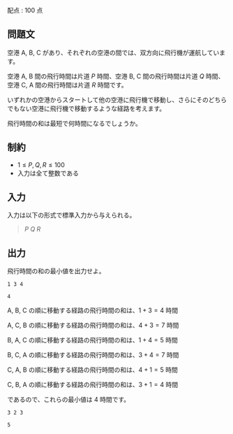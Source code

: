 配点 : $100$ 点

## 問題文

空港 A, B, C があり、それぞれの空港の間では、双方向に飛行機が運航しています。

空港 A, B 間の飛行時間は片道 $P$ 時間、空港 B, C 間の飛行時間は片道 $Q$ 時間、空港 C, A 間の飛行時間は片道 $R$ 時間です。

いずれかの空港からスタートして他の空港に飛行機で移動し、さらにそのどちらでもない空港に飛行機で移動するような経路を考えます。

飛行時間の和は最短で何時間になるでしょうか。

## 制約

- $1 \leq P,Q,R \leq 100$
- 入力は全て整数である

## 入力

入力は以下の形式で標準入力から与えられる。

> $P$ $Q$ $R$

## 出力

飛行時間の和の最小値を出力せよ。

```input1
1 3 4
```

```output1
4
```

A, B, C の順に移動する経路の飛行時間の和は、$1 + 3 = 4$ 時間

A, C, B の順に移動する経路の飛行時間の和は、$4 + 3 = 7$ 時間

B, A, C の順に移動する経路の飛行時間の和は、$1 + 4 = 5$ 時間

B, C, A の順に移動する経路の飛行時間の和は、$3 + 4 = 7$ 時間

C, A, B の順に移動する経路の飛行時間の和は、$4 + 1 = 5$ 時間

C, B, A の順に移動する経路の飛行時間の和は、$3 + 1 = 4$ 時間

であるので、これらの最小値は $4$ 時間です。

```input2
3 2 3
```

```output2
5
```
